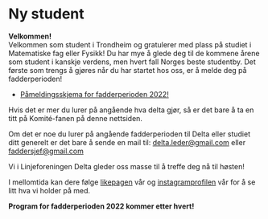 # Ny student

**Velkommen!**  
Velkommen som student i Trondheim og gratulerer med plass på studiet i Matematiske fag eller Fysikk! Du har mye å glede deg til de kommene årene som student i kanskje verdens, men hvert fall Norges beste studentby. Det første som trengs å gjøres når du har startet hos oss, er å melde deg på fadderperioden!

* [Påmeldingsskjema for fadderperioden 2022!](https://forms.gle/GoiATksMbXJmokkM7)

Hvis det er mer du lurer på angående hva delta gjør, så er det bare å ta en titt på Komité-fanen på denne nettsiden.  

Om det er noe du lurer på angående fadderperioden til Delta eller studiet ditt generelt er det bare å sende en mail til: <delta.leder@gmail.com> eller <faddersjef@gmail.com>

Vi i Linjeforeningen Delta gleder oss masse til å treffe deg nå til høsten!


I mellomtida kan dere følge [likepagen](https://www.facebook.com/DeltaNTNU) vår og [instagramprofilen](https://www.instagram.com/linjeforeningendelta/) vår for å se litt hva vi holder på med.


**Program for fadderperioden 2022 kommer etter hvert!**
![]()